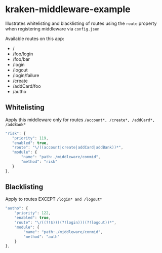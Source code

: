 # kraken-middleware-example

Illustrates whitelisting and blacklisting of routes using the `route` property when registering 
middleware via `config.json`

Available routes on this app:

* /
* /foo/login
* /foo/bar
* /login
* /logout
* /login/failure
* /create
* /addCard/foo
* /autho

## Whitelisting

Apply this middleware only for routes `/account*, /create*, /addCard*, /addBank*`

```javascript
"risk": {
   "priority": 119,
   "enabled": true,
   "route": "\/((account|create|addCard|addBank))*",
   "module": {
       "name": "path:./middleware/conmid",
       "method": "risk"
   }
},
```

## Blacklisting

Apply to routes EXCEPT `/login* and /logout*`
```javascript
"autho": {
    "priority": 122,
    "enabled": true,
    "route": "\/((?!$))((?!login))((?!logout))*",
    "module": {
        "name": "path:./middleware/conmid",
        "method": "auth"
    }
},
```

